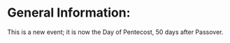 # General Information:

This is a new event; it is now the Day of Pentecost, 50 days after Passover.
